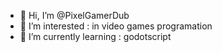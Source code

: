 - 👋 Hi, I’m @PixelGamerDub
- 👀 I’m interested : in video games programation
- 🌱 I’m currently learning : godotscript

<!---
PixelGamerDub/PixelGamerDub is a ✨ special ✨ repository because its `README.md` (this file) appears on your GitHub profile.
You can click the Preview link to take a look at your changes.
--->
